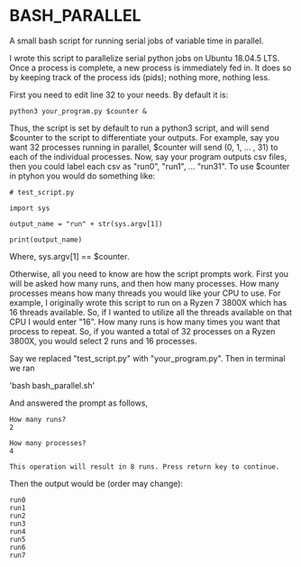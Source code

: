 # BASH_PARALLEL
A small bash script for running serial jobs of variable time in parallel. 

I wrote this script to parallelize serial python jobs on Ubuntu 18.04.5 LTS. Once a process is complete, a new process is immediately fed in. It does so by keeping track of the process ids (pids); nothing more, nothing less. 

First you need to edit line 32 to your needs. By default it is:

`python3 your_program.py $counter &`

Thus, the script is set by default to run a python3 script, and will send $counter to the script to differentiate your outputs. For example, say you want 32 processes running in parallel, $counter will send (0, 1, ... , 31) to each of the individual processes. Now, say your program outputs csv files, then you could label each csv as "run0", "run1", ... "run31". To use $counter in ptyhon you would do something like:

```
# test_script.py

import sys

output_name = "run" + str(sys.argv[1])

print(output_name)

```

Where, sys.argv[1] == $counter.

Otherwise, all you need to know are how the script prompts work. First you will be asked how many runs, and then how many processes. How many processes means how many threads you would like your CPU to use. For example, I originally wrote this script to run on a Ryzen 7 3800X which has 16 threads available. So, if I wanted to utilize all the threads available on that CPU I would enter "16". How many runs is how many times you want that process to repeat. So, if you wanted a total of 32 processes on a Ryzen 3800X, you would select 2 runs and 16 processes. 

Say we replaced "test_script.py" with "your_program.py". Then in terminal we ran

'bash bash_parallel.sh'

And answered the prompt as follows,

```
How many runs?
2

How many processes?
4

This operation will result in 8 runs. Press return key to continue.
```

Then the output would be (order may change):

```
run0
run1
run2
run3
run4
run5
run6
run7
```

